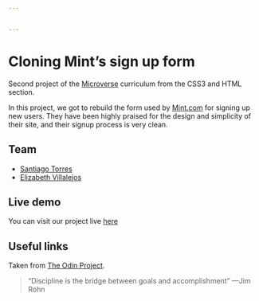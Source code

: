 ```yaml
---


---
```


<h1 id="cloning-mints-sign-up-form">Cloning Mint’s sign up form</h1>
<p>Second project of the <a href="https://www.microverse.org/">Microverse</a> curriculum from the CSS3 and HTML section.</p>
<p>In this project, we got to rebuild the form used by <a href="http://www.mint.com/">Mint.com</a> for signing up new users. They have been highly praised for the design and simplicity of their site, and their signup process is very clean.</p>
<h2 id="team">Team</h2>
<ul>
<li><a href="https://github.com/stiakov">Santiago Torres</a></li>
<li><a href="https://github.com/misselliev/">Elizabeth Villalejos</a></li>
</ul>
<h2 id="live-demo">Live demo</h2>
<p>You can visit our project live <a href="https://raw.githack.com/misselliev/mintClone-microverse/dev/index.html">here</a></p>
<h2 id="useful-links">Useful links</h2>
<p>Taken from <a href="https://www.theodinproject.com/courses/html5-and-css3/lessons/html-forms">The  Odin  Project</a>.</p>
<blockquote>
<p>“Discipline is the bridge between goals and accomplishment” —Jim Rohn</p>
</blockquote>

